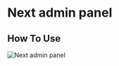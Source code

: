 # **Next admin panel**
## **How To Use**
![Next admin panel](https://github.com/Chafik321/next-admin-panel/readmeData/1.png)
